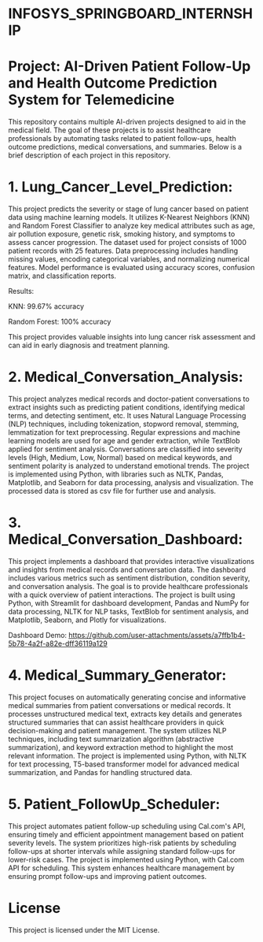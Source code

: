 # INFOSYS_SPRINGBOARD_INTERNSHIP

# Project: AI-Driven Patient Follow-Up and Health Outcome Prediction System for Telemedicine

This repository contains multiple AI-driven projects designed to aid in the medical field. The goal of these projects is to assist healthcare professionals by automating tasks related to patient follow-ups, health outcome predictions, medical conversations, and summaries. Below is a brief description of each project in this repository.

# 1. Lung_Cancer_Level_Prediction:

This project predicts the severity or stage of lung cancer based on patient data using machine learning models. It utilizes K-Nearest Neighbors (KNN) and Random Forest Classifier to analyze key medical attributes such as age, air pollution exposure, genetic risk, smoking history, and symptoms to assess cancer progression. The dataset used for project consists of 1000 patient records with 25 features. Data preprocessing includes handling missing values, encoding categorical variables, and normalizing numerical features. Model performance is evaluated using accuracy scores, confusion matrix, and classification reports.
      
Results:
      
KNN: 99.67% accuracy
      
Random Forest: 100% accuracy
      
This project provides valuable insights into lung cancer risk assessment and can aid in early diagnosis and treatment planning.
 
# 2. Medical_Conversation_Analysis:
   
This project analyzes medical records and doctor-patient conversations to extract insights such as predicting patient conditions, identifying medical terms, and detecting sentiment, etc. It uses Natural Language Processing (NLP) techniques, including tokenization, stopword removal, stemming, lemmatization for text preprocessing. Regular expressions and machine learning models are used for age and gender extraction, while TextBlob applied for sentiment analysis. Conversations are classified into severity levels (High, Medium, Low, Normal) based on medical keywords, and sentiment polarity is analyzed to understand emotional trends. The project is implemented using Python, with libraries such as NLTK, Pandas, Matplotlib, and Seaborn for data processing, analysis and visualization. The processed data is stored as csv file for further use and analysis.

# 3. Medical_Conversation_Dashboard:
   
This project implements a dashboard that provides interactive visualizations and insights from medical records and conversation data. The dashboard includes various metrics such as sentiment distribution, condition severity, and conversation analysis. The goal is to provide healthcare professionals with a quick overview of patient interactions. The project is built using Python, with Streamlit for dashboard development, Pandas and NumPy for data processing, NLTK for NLP tasks, TextBlob for sentiment analysis, and Matplotlib, Seaborn, and Plotly for visualizations.

Dashboard Demo: https://github.com/user-attachments/assets/a7ffb1b4-5b78-4a2f-a82e-dff36119a129

# 4. Medical_Summary_Generator:
   
This project focuses on automatically generating concise and informative medical summaries from patient conversations or medical records. It processes unstructured medical text, extracts key details and generates structured summaries that can assist healthcare providers in quick decision-making and patient management. The system utilizes NLP techniques, including text summarization algorithm (abstractive summarization), and keyword extraction method to highlight the most relevant information. The project is implemented using Python, with NLTK for text processing, T5-based transformer model for advanced medical summarization, and Pandas for handling structured data.

# 5. Patient_FollowUp_Scheduler:
   
This project automates patient follow-up scheduling using Cal.com's API, ensuring timely and efficient appointment management based on patient severity levels. The system prioritizes high-risk patients by scheduling follow-ups at shorter intervals while assigning standard follow-ups for lower-risk cases. The project is implemented using Python, with Cal.com API for scheduling. This system enhances healthcare management by ensuring prompt follow-ups and improving patient outcomes.

# License

This project is licensed under the MIT License.

